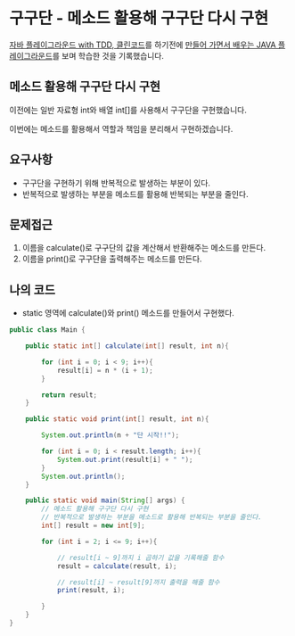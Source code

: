 # 구구단 - 메소드 활용해 구구단 다시 구현
<a href="https://edu.nextstep.camp/c/9WPRB0ys/" target="_blank">자바 플레이그라운드 with TDD, 클린코드</a>를 하기전에 <a href="https://www.inflearn.com/course/java-codesquad/dashboard" target="_blank">만들어 가면서 배우는 JAVA 플레이그라운드</a>를 보며 학습한 것을 기록했습니다.

## 메소드 활용해 구구단 다시 구현
이전에는 일반 자료형 int와 배열 int[]를 사용해서 구구단을 구현했습니다.

이번에는 메소드를 활용해서 역할과 책임을 분리해서 구현하겠습니다.

## 요구사항
* 구구단을 구현하기 위해 반복적으로 발생하는 부분이 있다.
* 반복적으로 발생하는 부분을 메소드를 활용해 반복되는 부분을 줄인다.

## 문제접근
1. 이름을 calculate()로 구구단의 값을 계산해서 반환해주는 메소드를 만든다.
2. 이름을 print()로 구구단을 출력해주는 메소드를 만든다.

## 나의 코드
* static 영역에 calculate()와 print() 메소드를 만들어서 구현했다.

```java
public class Main {

    public static int[] calculate(int[] result, int n){

        for (int i = 0; i < 9; i++){
            result[i] = n * (i + 1);
        }

        return result;
    }

    public static void print(int[] result, int n){

        System.out.println(n + "단 시작!!");

        for (int i = 0; i < result.length; i++){
            System.out.print(result[i] + " ");
        }
        System.out.println();
    }

    public static void main(String[] args) {
        // 메소드 활용해 구구단 다시 구현
        // 반복적으로 발생하는 부분을 메소드로 활용해 반복되는 부분을 줄인다.
        int[] result = new int[9];

        for (int i = 2; i <= 9; i++){

            // result[i ~ 9]까지 i 곱하기 값을 기록해줄 함수
            result = calculate(result, i);

            // result[i] ~ result[9]까지 출력을 해줄 함수
            print(result, i);

        }
    }
}

```